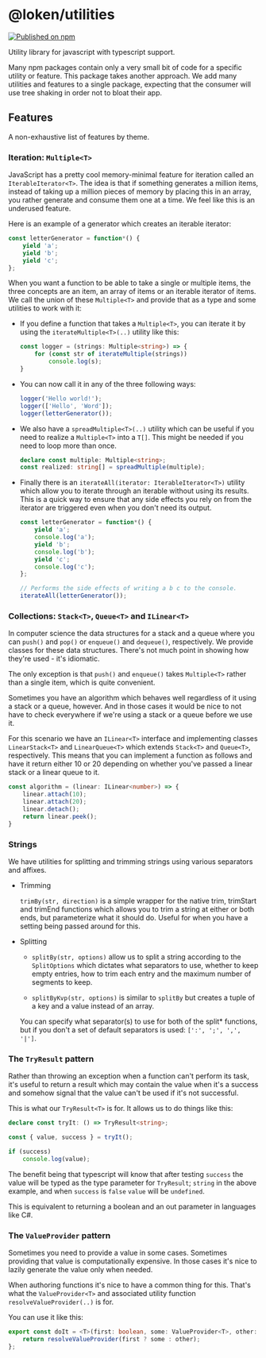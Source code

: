 # @loken/utilities

[![Published on npm](https://img.shields.io/npm/v/@loken/utilities.svg?logo=npm)](https://www.npmjs.com/package/@loken/utilities)

Utility library for javascript with typescript support.

Many npm packages contain only a very small bit of code for a specific utility or feature. This package takes another approach. We add many utilities and features to a single package, expecting that the consumer will use tree shaking in order not to bloat their app.


## Features

A non-exhaustive list of features by theme.


### Iteration: `Multiple<T>`

JavaScript has a pretty cool memory-minimal feature for iteration called an `IterableIterator<T>`. The idea is that if something generates a million items, instead of taking up a million pieces of memory by placing this in an array, you rather generate and consume them one at a time. We feel like this is an underused feature.

Here is an example of a generator which creates an iterable iterator:

```typescript
const letterGenerator = function*() {
	yield 'a';
	yield 'b';
	yield 'c';
};
```

When you want a function to be able to take a single or multiple items, the three concepts are an item, an array of items or an iterable iterator of items. We call the union of these `Multiple<T>` and provide that as a type and some utilities to work with it:

-	If you define a function that takes a `Multiple<T>`, you can iterate it by using the `iterateMultiple<T>(..)` utility like this:

	```typescript
	const logger = (strings: Multiple<string>) => {
		for (const str of iterateMultiple(strings))
			console.log(s);
	}
	```

-	You can now call it in any of the three following ways:

	```typescript
	logger('Hello world!');
	logger(['Hello', 'Word']);
	logger(letterGenerator());
	```

-	We also have a `spreadMultiple<T>(..)` utility which can be useful if you need to realize a `Multiple<T>` into a `T[]`. This might be needed if you need to loop more than once.

	```typescript
	declare const multiple: Multiple<string>;
	const realized: string[] = spreadMultiple(multiple);
	```

-	Finally there is an `iterateAll(iterator: IterableIterator<T>)` utility which allow you to iterate through an iterable without using its results. This is a quick way to ensure that any side effects you rely on from the iterator are triggered even when you don't need its output.

	```typescript
	const letterGenerator = function*() {
		yield 'a';
		console.log('a');
		yield 'b';
		console.log('b');
		yield 'c';
		console.log('c');
	};

	// Performs the side effects of writing a b c to the console.
	iterateAll(letterGenerator());
	```


### Collections: `Stack<T>`, `Queue<T>` and `ILinear<T>`

In computer science the data structures for a stack and a queue where you can `push()` and `pop()` or `enqueue()` and `dequeue()`, respectively. We provide classes for these data structures. There's not much point in showing how they're used - it's idiomatic.

The only exception is that `push()` and `enqueue()` takes `Multiple<T>` rather than a single item, which is quite convenient.

Sometimes you have an algorithm which behaves well regardless of it using a stack or a queue, however. And in those cases it would be nice to not have to check everywhere if we're using a stack or a queue before we use it.

For this scenario we have an `ILinear<T>` interface and implementing classes `LinearStack<T>` and `LinearQueue<T>` which extends `Stack<T>` and `Queue<T>`, respectively. This means that you can implement a function as follows and have it return either 10 or 20 depending on whether you've passed a linear stack or a linear queue to it.

```typescript
const algorithm = (linear: ILinear<number>) => {
	linear.attach(10);
	linear.attach(20);
	linear.detach();
	return linear.peek();
}
```


### Strings

We have utilities for splitting and trimming strings using various separators and affixes.

-	Trimming

	`trimBy(str, direction)` is a simple wrapper for the native trim, trimStart and trimEnd functions which allows you to trim a string at either or both ends, but parameterize what it should do. Useful for when you have a setting being passed around for this.

-	Splitting

	-	`splitBy(str, options)` allow us to split a string according to the `SplitOptions` which dictates what separators to use, whether to keep empty entries, how to trim each entry and the maximum number of segments to keep.

	-	`splitByKvp(str, options)` is similar to `splitBy` but creates a tuple of a key and a value instead of an array.

	You can specify what separator(s) to use for both of the split* functions, but if you don't a set of default separators is used: `[':', ';', ',', '|']`.


### The `TryResult` pattern

Rather than throwing an exception when a function can't perform its task, it's useful to return a result which may contain the value when it's a success and somehow signal that the value can't be used if it's not successful.

This is what our `TryResult<T>` is for. It allows us to do things like this:

```typescript
declare const tryIt: () => TryResult<string>;

const { value, success } = tryIt();

if (success)
	console.log(value);
```

The benefit being that typescript will know that after testing `success` the value will be typed as the type parameter for `TryResult`; `string` in the above example, and when `success` is `false` `value` will be `undefined`.

This is equivalent to returning a boolean and an out parameter in languages like C#.


### The `ValueProvider` pattern

Sometimes you need to provide a value in some cases. Sometimes providing that value is computationally expensive. In those cases it's nice to lazily generate the value only when needed.

When authoring functions it's nice to have a common thing for this. That's what the `ValueProvider<T>` and associated utility function `resolveValueProvider(..)` is for.

You can use it like this:

```typescript
export const doIt = <T>(first: boolean, some: ValueProvider<T>, other: ValueProvider<T>) => {
	return resolveValueProvider(first ? some : other);
};
```
